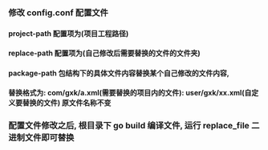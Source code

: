 ### 修改 config.conf 配置文件
#### project-path 配置项为(项目工程路径)
#### replace-path 配置项为(自己修改后需要替换的文件的文件夹)
#### package-path 包结构下的具体文件内容替换某个自己修改的文件内容, 
#### 替换格式为: com/gxk/a.xml(需要替换的项目内的文件): user/gxk/xx.xml(自定义要替换的文件) 原文件名称不变

### 配置文件修改之后, 根目录下 go build 编译文件, 运行 replace_file 二进制文件即可替换


